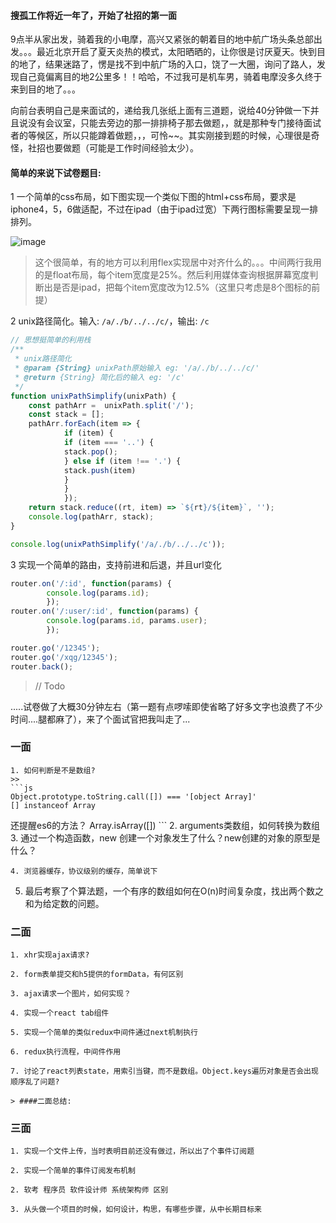 #### 搜孤工作将近一年了，开始了社招的第一面
9点半从家出发，骑着我的小电摩，高兴又紧张的朝着目的地中航广场头条总部出发。。。最近北京开启了夏天炎热的模式，太阳晒晒的，让你很是讨厌夏天。快到目的地了，结果迷路了，愣是找不到中航广场的入口，饶了一大圈，询问了路人，发现自己竟偏离目的地2公里多！！哈哈，不过我可是机车男，骑着电摩没多久终于来到目的地了。。。

向前台表明自己是来面试的，递给我几张纸上面有三道题，说给40分钟做一下并且说没有会议室，只能去旁边的那一排排椅子那去做题，，就是那种专门接待面试者的等候区，所以只能蹲着做题，，，可怜~~。其实刚接到题的时候，心理很是奇怪，社招也要做题（可能是工作时间经验太少）。

#### 简单的来说下试卷题目:

1 一个简单的css布局，如下图实现一个类似下图的html+css布局，要求是iphone4，5，6做适配，不过在ipad（由于ipad过宽）下两行图标需要呈现一排排列。

![image](https://user-images.githubusercontent.com/13174560/40781302-ef6ca736-650d-11e8-939a-53459cf7870a.png)

> 这个很简单，有的地方可以利用flex实现居中对齐什么的。。。中间两行我用的是float布局，每个item宽度是25%。然后利用媒体查询根据屏幕宽度判断出是否是ipad，把每个item宽度改为12.5%（这里只考虑是8个图标的前提）

2 unix路径简化。输入: `/a/./b/../../c/`，输出: `/c`

```js
// 思想挺简单的利用栈
/**
 * unix路径简化
 * @param {String} unixPath原始输入 eg: '/a/./b/../../c/'
 * @return {String} 简化后的输入 eg: '/c'
 */
function unixPathSimplify(unixPath) {
    const pathArr =  unixPath.split('/');
    const stack = [];
    pathArr.forEach(item => {
            if (item) {
            if (item === '..') {
            stack.pop();
            } else if (item !== '.') {
            stack.push(item)
            }
            }
            });
    return stack.reduce((rt, item) => `${rt}/${item}`, '');
    console.log(pathArr, stack);
}

console.log(unixPathSimplify('/a/./b/../../c'));
```

3 实现一个简单的路由，支持前进和后退，并且url变化

```js
router.on('/:id', function(params) {
        console.log(params.id);
        });
router.on('/:user/:id', function(params) {
        console.log(params.id, params.user);
        });

router.go('/12345');
router.go('/xqg/12345');
router.back();
```

> // Todo

.....试卷做了大概30分钟左右（第一题有点啰嗦即使省略了好多文字也浪费了不少时间....腿都麻了），来了个面试官把我叫走了...

### 一面
    1. 如何判断是不是数组?
    >> 
    ```js
    Object.prototype.toString.call([]) === '[object Array]'
    [] instanceof Array
还提醒es6的方法？ Array.isArray([])
    ```
    2. arguments类数组，如何转换为数组
    3. 通过一个构造函数，new 创建一个对象发生了什么？new创建的对象的原型是什么？

    4. 浏览器缓存，协议级别的缓存，简单说下

5. 最后考察了个算法题，一个有序的数组如何在O(n)时间复杂度，找出两个数之和为给定数的问题。


### 二面
    1. xhr实现ajax请求?

    2. form表单提交和h5提供的formData，有何区别

    3. ajax请求一个图片，如何实现？

    4. 实现一个react tab组件

    5. 实现一个简单的类似redux中间件通过next机制执行

    6. redux执行流程，中间件作用

    7. 讨论了react列表state，用索引当键，而不是数组。Object.keys遍历对象是否会出现顺序乱了问题?

    > ####二面总结:

### 三面
    1. 实现一个文件上传，当时表明目前还没有做过，所以出了个事件订阅题

    2. 实现一个简单的事件订阅发布机制

    2. 软考 程序员 软件设计师 系统架构师 区别

    3. 从头做一个项目的时候，如何设计，构思，有哪些步骤，从中长期目标来
